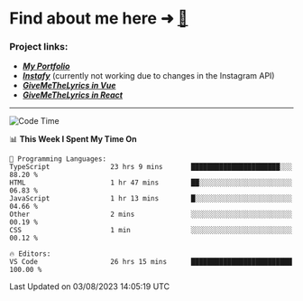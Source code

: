 # Find about me here ➜ [🧑](https://pauabella.dev)

### Project links:
- ***[My Portfolio](https://pauabella.dev)***
- ***[Instafy](https://instafy.me)*** (currently not working due to changes in the Instagram API)
- ***[GiveMeTheLyrics in Vue](https://lyrics.pauabella.dev)***
- ***[GiveMeTheLyrics in React](https://pauabella.dev/GiveMeTheLyrics)***

---
<!--START_SECTION:waka-->
![Code Time](http://img.shields.io/badge/Code%20Time-2%2C358%20hrs%2010%20mins-blue)

📊 **This Week I Spent My Time On** 

```text
💬 Programming Languages: 
TypeScript               23 hrs 9 mins       ██████████████████████░░░   88.20 % 
HTML                     1 hr 47 mins        ██░░░░░░░░░░░░░░░░░░░░░░░   06.83 % 
JavaScript               1 hr 13 mins        █░░░░░░░░░░░░░░░░░░░░░░░░   04.66 % 
Other                    2 mins              ░░░░░░░░░░░░░░░░░░░░░░░░░   00.19 % 
CSS                      1 min               ░░░░░░░░░░░░░░░░░░░░░░░░░   00.12 % 

🔥 Editors: 
VS Code                  26 hrs 15 mins      █████████████████████████   100.00 % 
```


 Last Updated on 03/08/2023 14:05:19 UTC
<!--END_SECTION:waka-->

